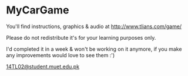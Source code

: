 # MyCarGame

You'll find instructions, graphics & audio at http://www.tlians.com/game/

Please do not redistribute it's for your learning purposes only.

I'd completed it in a week & won't be working on it anymore, if you make any improvements would love to see them :')

14TL02@student.muet.edu.pk  
